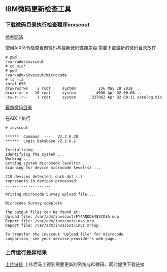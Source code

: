 ## IBM微码更新检查工具
### 下载微码目录执行检查程序invscout
[参考网站](https://esupport.ibm.com/customercare/mds/fetch?page=home.html)

使用AIX命令检查当前微码与最新微码直接差距
需要下载最新的微码目录放在


```
# pwd
/var/adm/invscout
# cd mic*
# pwd
/var/adm/invscout/microcode
# ls -la
total 656
drwxrwxrwx    2 root     system          256 May 18 2018  .
drwxr-xr-x   10 root     system         4096 Apr 02 00:06 ..
-rw-r--r--    1 root     system       327962 Apr 02 00:11 catalog.mic
```


[最新微码目录](https://www3.software.ibm.com/ibmdl/pub/software/server/firmware/catalog.mic) 

在AIX上执行
```
# invscout

******  Command  ----  V2.2.0.20
******  Logic Database V2.2.0.2

Initializing ...
Identifying the system ...
Working ...
Getting system microcode level(s) ...
Scanning for device microcode level(s) ...

210 devices detected; each dot (.)
represents 10 devices processed:
....................

Writing Microcode Survey upload file ...

Microcode Survey complete

The output files can be found at:
Upload file: /var/adm/invscout/FY4ANODE48VIOSA.mup
Report file: /var/adm/invscout/invs.mrp
Report file: /var/adm/invscout/invs.mrrup

To transfer the invscout 'Upload file' for microcode
comparison, see your service provider's web page.
```
### 上传运行差异结果
[上传链接](https://esupport.ibm.com/customercare/mds/fetch?page=upload.jsp)
上传后马上得到需要更新的系统与IO微码，同时提供下载链接

